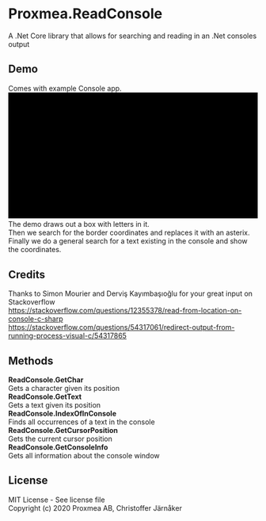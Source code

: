 
# Proxmea.ReadConsole
A .Net Core library that allows for searching and reading in an .Net consoles output  

## Demo
Comes with example Console app.  
![](Demo.gif)  
The demo draws out a box with letters in it.  
Then we search for the border coordinates and replaces it with an asterix.  
Finally we do a general search for a text existing in the console and show the coordinates.   

## Credits
Thanks to Simon Mourier and Derviş Kayımbaşıoğlu for your great input on Stackoverflow  
https://stackoverflow.com/questions/12355378/read-from-location-on-console-c-sharp  
https://stackoverflow.com/questions/54317061/redirect-output-from-running-process-visual-c/54317865  

## Methods 
**ReadConsole.GetChar**  
Gets a character given its position  
**ReadConsole.GetText**  
Gets a text given its position   
**ReadConsole.IndexOfInConsole**  
Finds all occurrences of a text in the console  
**ReadConsole.GetCursorPosition**  
Gets the current cursor position  
**ReadConsole.GetConsoleInfo**  
Gets all information about the console window  

## License
MIT License - See license file  
Copyright (c) 2020 Proxmea AB, Christoffer Järnåker